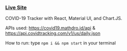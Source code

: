 ### [Live Site](https://covid19-data-visualizer.netlify.app/)

COVID-19 Tracker with React, Material UI, and Chart.JS.

APIs used: https://covid19.mathdro.id/api & https://api.covidtracking.com/v1/us/daily.json

How to run: type ```npm i && npm start``` in your terminal

